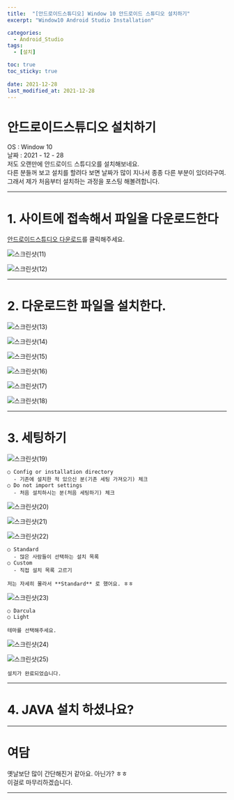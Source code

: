 ```yaml
---
title:  "[안드로이드스튜디오] Window 10 안드로이드 스튜디오 설치하기"
excerpt: "Window10 Android Studio Installation"

categories:
  - Android_Studio
tags:
  - [설치]

toc: true
toc_sticky: true
 
date: 2021-12-28
last_modified_at: 2021-12-28
---
```


# 안드로이드스튜디오 설치하기

OS : Window 10  
날짜 : 2021 - 12 - 28  
저도 오랜만에 안드로이드 스튜디오를 설치해보네요.  
다른 분들꺼 보고 설치를 할려다 보면 날짜가 많이 지나서 종종 다른 부분이 있더라구여.  
그래서 제가 처음부터 설치하는 과정을 포스팅 해볼려합니다.  

---

# 1. 사이트에 접속해서 파일을 다운로드한다

[안드로이드스튜디오 다운로드](https://developer.android.com/studio?hl=ko&gclsrc=aw.ds&gclid=Cj0KCQiA5aWOBhDMARIsAIXLlkfNsiPc40IpXHsHj5fsZBBCvMY7TaiefOv3gNbFiGZOhf7XdquHJJkaAr8MEALw_wcB)를 클릭해주세요.  
  
  ![스크린샷(11)](https://user-images.githubusercontent.com/55564114/147537601-c5e2ea95-1b69-485f-9fc3-7996bfb029ae.png)  

  ![스크린샷(12)](https://user-images.githubusercontent.com/55564114/147537808-21f1e701-687b-438a-8dc0-8b5f0fb47547.png)  

---

# 2. 다운로드한 파일을 설치한다.

![스크린샷(13)](https://user-images.githubusercontent.com/55564114/147538275-bfcd67c7-3802-4827-bbcb-e7bfd9098114.png)  
  
  ![스크린샷(14)](https://user-images.githubusercontent.com/55564114/147538389-bc0da3f8-ccb1-4b09-99a2-85c2fb3787e6.png)  
    
  ![스크린샷(15)](https://user-images.githubusercontent.com/55564114/147538449-63df7355-b94f-43a4-8289-a6eb54d32f8a.png)  
    
  ![스크린샷(16)](https://user-images.githubusercontent.com/55564114/147538559-d489c30e-ac6f-4eba-823c-7087fc267033.png)  
    
  ![스크린샷(17)](https://user-images.githubusercontent.com/55564114/147538737-49c60f95-265f-46d7-a7f3-815f09786286.png)  
    
  ![스크린샷(18)](https://user-images.githubusercontent.com/55564114/147538820-cc800109-1dfb-4276-b5bf-8ba005baf2cd.png)  

---

# 3. 세팅하기 

![스크린샷(19)](https://user-images.githubusercontent.com/55564114/147538920-c8d83af9-4eb8-4cf6-8ed6-a28a3501b621.png)  
  
    ○ Config or installation directory  
      - 기존에 설치한 적 있으신 분(기존 세팅 가져오기) 체크  
    ○ Do not import settings  
      - 처음 설치하시는 분(처음 세팅하기) 체크  
  
  ![스크린샷(20)](https://user-images.githubusercontent.com/55564114/147539332-92e918a8-90f7-4ede-b64e-d9596d6c9084.png)  
    
  ![스크린샷(21)](https://user-images.githubusercontent.com/55564114/147539436-ce2b83e6-21dc-4c3e-85d5-e32de07f39a6.png)  
    
  ![스크린샷(22)](https://user-images.githubusercontent.com/55564114/147539556-68ee396e-af0a-4526-87f8-7c5061e23826.png)  
    
    ○ Standard  
      - 많은 사람들이 선택하는 설치 목록 
    ○ Custom  
      - 직접 설치 목록 고르기  
      
    저는 자세히 몰라서 **Standard** 로 했어요. ㅎㅎ  

  ![스크린샷(23)](https://user-images.githubusercontent.com/55564114/147539858-1052d704-0c06-439e-9025-396a9d344cc6.png)  

    ○ Darcula  
    ○ Light  
      
    테마를 선택해주세요.  

  ![스크린샷(24)](https://user-images.githubusercontent.com/55564114/147539933-926d5d08-dbc6-42bd-8f89-83e529124715.png)  
    
    
  ![스크린샷(25)](https://user-images.githubusercontent.com/55564114/147540350-b86710f1-57b1-4c8b-9c27-7b132dff8d5a.png)  

    설치가 완료되었습니다.  

---

# 4. JAVA 설치 하셨나요? 



---

# 여담

옛날보단 많이 간단해진거 같아요. 아닌가? ㅎㅎ  
이걸로 마무리하겠습니다.  

---


  






  

